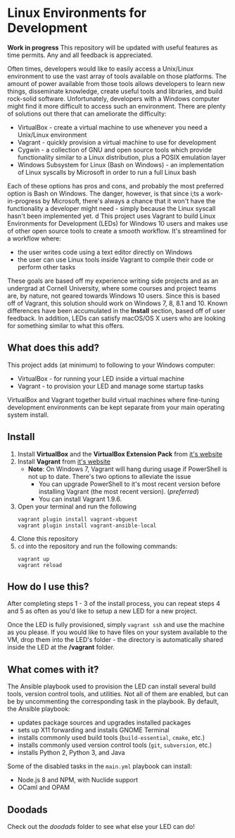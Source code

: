 # Linux Environments for Development

**Work in progress** This repository will be updated with useful features as time permits. Any and all feedback is appreciated.

Often times, developers would like to easily access a Unix/Linux environment to use the vast array of tools available on those platforms. The amount of power available from those tools allows developers to learn new things, disseminate knowledge, create useful tools and libraries, and build rock-solid software. Unfortunately, developers with a Windows computer might find it more difficult to access such an environment. There are plenty of solutions out there that can ameliorate the difficulty:
* VirtualBox - create a virtual machine to use whenever you need a Unix/Linux environment
* Vagrant - quickly provision a virtual machine to use for development
* Cygwin - a collection of GNU and open source tools which provide functionality similar to a Linux distribution, plus a POSIX emulation layer
* Windows Subsystem for Linux (Bash on Windows) - an implementation of Linux syscalls by Microsoft in order to run a full Linux bash

Each of these options has pros and cons, and probably the most preferred option is Bash on Windows. The danger, however, is that since i;ts a work-in-progress by Microsoft, there's always a chance that it won't have the functionality a developer might need - simply because the Linux syscall hasn't been implemented yet. 
d
This project uses Vagrant to build Linux Environments for Development (LEDs) for Windows 10 users and makes use of other open source tools to create a smooth workflow. It's streamlined for a workflow where:
* the user writes code using a text editor directly on Windows
* the user can use Linux tools inside Vagrant to compile their code or perform other tasks

These goals are based off my experience writing side projects and as an undergrad at Cornell University, where some courses and project teams are, by nature, not geared towards Windows 10 users. Since this is based off of Vagrant, this solution should work on Windows 7, 8,  8.1 and 10. Known differences have been accumulated in the **Install** section, based off of user feedback. In addition, LEDs can satisfy macOS/OS X users who are looking for something similar to what this offers.

## What does this add?

This project adds (at minimum) to following to your Windows computer:
* VirtualBox - for running your LED inside a virtual machine
* Vagrant - to provision your LED and manage some startup tasks

VirtualBox and Vagrant together build virtual machines where fine-tuning development environments can be kept separate from your main operating system install.

## Install

1. Install **VirtualBox** and the **VirtualBox Extension Pack** from [it's website](https://www.virtualbox.org/wiki/Downloads)
2. Install **Vagrant** from [it's website](https://www.vagrantup.com/)
   * **Note**: On Windows 7, Vagrant will hang during usage if PowerShell is not up to date. There's two options to alleviate the issue
      * You can upgrade PowerShell to it's most recent version before installing Vagrant (the most recent version). (*preferred*)
      * You can install Vagrant 1.9.6.
3. Open your terminal and run the following
   ```
   vagrant plugin install vagrant-vbguest
   vagrant plugin install vagrant-ansible-local
   ```
4. Clone this repository
5. `cd` into the repository and run the following commands:
   ```
   vagrant up
   vagrant reload
   ```
## How do I use this?

After completing steps 1 - 3 of the install process, you can repeat steps 4 and 5 as often as you'd like to setup a new LED for a new project.

Once the LED is fully provisioned, simply `vagrant ssh` and use the machine as you please. If you would like to have files on your system available to the VM, drop them into the LED's folder - the directory is automatically shared inside the LED at the **/vagrant** folder.

## What comes with it?

The Ansible playbook used to provision the LED can install several build tools, version control tools, and utilities. Not all of them are enabled, but can be by uncommenting the corresponding task in the playbook. By default, the Ansible playbook:

* updates package sources and upgrades installed packages
* sets up X11 forwarding and installs GNOME Terminal
* installs commonly used build tools (`build-essential`, `cmake`, etc.)
* installs commonly used version control tools (`git`, `subversion`, etc.)
* installs Python 2, Python 3, and Java

Some of the disabled tasks in the `main.yml` playbook can install:
* Node.js 8 and NPM, with Nuclide support
* OCaml and OPAM

## Doodads

Check out the *doodads* folder to see what else your LED can do!